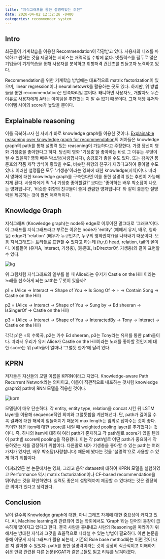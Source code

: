 ```yaml
---
title: "지식그래프를 통한 설명력있는 추천"
date: 2020-04-02 12:32:28 -0400
categories: recommender_system
---
```


<script type="text/x-mathjax-config">
MathJax.Hub.Config({
    displayAlign: "left"
});
</script>

## Intro ##
최근들어 기계학습을 이용한 Recommendation이 각광받고 있다.
사용자의 니즈를 파악하고 원하는 것을 제공하는 서비스는 매력적일 수밖에 없다.
넷플릭스를 필두로 많은 기업들이 기계학습을 통해 사용자를 분석하고 취향저격 컨텐츠를 만들고자 노력하고 있다.

Recommendation을 위한 기계학습 방법에는 대표적으로 matrix factorization이 있으며, linear regression이나 neural netowrk를 활용하는 곳도 있다.
하지만, 위 방법들을 통한 recommendation은 반쪽짜리일 뿐이다.
왜냐하면 사용자도, 개발자도 무슨 이유로 사용자에게 A라는 아이템을 추천했는 지 알 수 없기 때문이다.
그저 해당 유저와 아이템 사이의 score가 높았을 뿐이다.

## Explainable reasoning ##
이를 극복하고자 한 사례가 바로 knowledge graph를 이용한 것이다.
[Explainable reasoning over knowledge graph for recommendation](https://arxiv.org/pdf/1811.04540.pdf)의 저자들은 knowledge graph의 path를 통해 설명력 있는 reasoning이 가능하다고 주장한다.
가령 당신이 영화 기생충을 좋아한다고 하자.
당신이 영화 '기생충'을 좋아하는 바로 그 이유는 무엇이 될 수 있을까?
영화 배우 박소담(사랑합니다), 송강호가 좋을 수도 있다.
또는 감독인 봉준호의 작품 제작 방식이 좋았을 수도, 비슷한 취향의 친구가 재밌다고하여 좋아할 수도 있다.
이러한 설명들은 모두 '기생충'이라는 영화에 대한 knowledge(지식)이다.
따라서 영화에 대한 knowledge graph를 구축한다면 이를 통한 설명력 있는 추천이 가능해지게 된다.
사용자에게 띡 '너 기생충 좋아할걸?' 보다는 '좋아하는 배우 박소담이 나오는 영화입니다', '비슷한 취향의 친구들이 즐겨 관람한 영화입니다' 와 같이 충분한 설명력을 제공하는 것이 훨씬 매력적이다.

## Knowledge Graph ##
지식그래프 (Knowledge graph)는 node와 edge로 이루어진 말그대로 '그래프'이다.
이 그래프를 지식그래프라고 부르는 이유는 node가 'entity' (예에서 유저, 배우, 영화 등) edge가 'relation' (배우가 누구인지?, 누구의 영화인지?)을 나타내기 때문이다.
보통 지식그래프는 트리플로 표현할 수 있다고 하는데 (h,r,t) head, relation, tail의 꼴이다.
예를들어 (유저A, interact, 기생충), (봉준호, isDirectorOf, 기생충)와 같이 표현할 수 있다.

![kg](https://tech.ebayinc.com/assets/Uploads/Editor/_resampled/ResizedImageWzEyMDAsNTM2XQ/Screen-Shot-2018-12-02-at-11.59.24-PM.png)

위 그림처럼 지식그래프의 일부를 볼 때 Alice라는 유저가 Castle on the Hill 이라는 노래를 선호하게 되는 path는 무엇이 있을까?

p1 = (Alice -> Interact -> Shape of You -> Is Song Of -> ÷ -> Contain Song -> Castle on the Hill)

p2 = (Alice -> Interact -> Shape of You -> Sung by -> Ed sheeran -> IsSingerOf -> Castle on the Hill)

p3 = (Alice -> Interact -> Shape of You -> InteractedBy -> Tony -> Interact -> Castle on the Hill)

각각 p1은 ÷의 수록곡, p2는 가수 Ed sheeran, p3는 Tony라는 유저를 통한 path들이다.
따라서 우리가 유저 Alice가 Castle on the Hill이라는 노래를 좋아할 것인지에 대한 score는 위 path들이 얼마나 '그럴듯 한가'에 달려 있다.


## KPRN ##
저자들은 자신들의 모델 이름을 KPRN이라고 지었다.
Knowledge-aware Path Recurrent Network라는 의미이고, 이름이 직관적으로 내포하는 것처럼 knowledge graph의 path에 RNN 모델을 적용한 것이다.

![kprn](https://storage.googleapis.com/groundai-web-prod/media/users/user_201784/project_317733/images/x2.png)

모델링이 매우 단순하다.
각 entity, entity type, relation을 concat 시킨 뒤 LSTM layer를 이용해 sequence적인 의미와 그럴듯함을 계산해낸다.
단, path가 길어질 수록 결과에 대한 해석이 힘들어지기 때문에 max length는 임의로 잡아주는 것이 좋다.
특이한 점은 item에 대한 score를 내릴 때 weighted pooling layer를 추가했다는 것이다.
즉, 하나의 item에 대하여 여러 path가 존재하고 각 path별로 score가 있을 텐데 이 path별 score에 pooling을 적용했다.
이는 각 path별로 어떤 path가 중요하게 작용하였는 지를 결정하기 위함이다.
다른말로 내가 기생충을 좋아할 수 있는 path는 여러 가지가 있지만, 배우 박소담(사랑합니다) 때문에 봤다는 것을 '설명력'으로 사용할 수 있게 하기 위함이다.

어찌되었든 본 논문에서는 영화, 그리고 음악 dataset에 대하여 KPRN 모델을 실험하였고 Performance 역시 matrix factorization이나 CF-based recommendation을 뛰어넘는 것을 확인하였다.
실력도 좋은데 설명력까지 제공할 수 있다라는 것은 굉장히 큰 의미가 있다고 생각한다.

## Conclusion ##
날이 갈수록 Knowledge graph에 대한, 아니 그래프 자체에 대한 중요성이 커지고 있다.
AI, Machine learning과 관련되어 있는 학회에서도 'Graph'라는 단어의 등장이 급속하게 많아지고 있다고 한다.
결국 사람을 흉내내고 사람의 Reasoning을 따라가기 위해서는 방대한 지식과 그것을 효율적으로 나타낼 수 있는 방법이 필요하다.
이번 논문을 통해 어떻게 지식그래프가 활용 되는지, 기존의 Rule base method와는 어떤 것이 다른 지 알아볼 수 있었다.
path를 통한 설명력이라는 것이 굉장히 직관적이고 이해하기 쉬운 만큼 관련된 다른 논문(KGAT과 같은..)들도 읽고 리뷰를 남겨야겠다.
